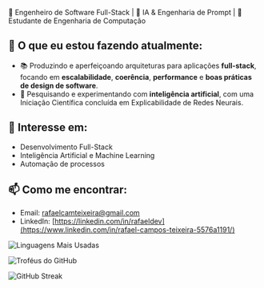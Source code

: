 🚀 Engenheiro de Software Full-Stack | 🎯 IA & Engenharia de Prompt | 🔬 Estudante de Engenharia de Computação

## 🚀 O que eu estou fazendo atualmente:
- 📚 Produzindo e aperfeiçoando arquiteturas para aplicações **full-stack**, focando em **escalabilidade**, **coerência**, **performance** e **boas práticas de design de software**.   
- 🔬 Pesquisando e experimentando com **inteligência artificial**, com uma Iniciação Científica concluída em Explicabilidade de Redes Neurais.  

## 🌱 Interesse em:
- Desenvolvimento Full-Stack
- Inteligência Artificial e Machine Learning
- Automação de processos

## 📫 Como me encontrar:
- Email: rafaelcamteixeira@gmail.com
- LinkedIn: [https://linkedin.com/in/rafaeldev](https://www.linkedin.com/in/rafael-campos-teixeira-5576a1191/)


![Linguagens Mais Usadas](https://github-readme-stats.vercel.app/api/top-langs/?username=RafaelCamposTXR&layout=compact&theme=radical&langs_count=10)

![Troféus do GitHub](https://github-profile-trophy.vercel.app/?username=RafaelCamposTXR&theme=radical&no-frame=true)

![GitHub Streak](https://github-readme-streak-stats.herokuapp.com/?user=RafaelCamposTXR&theme=radical)

